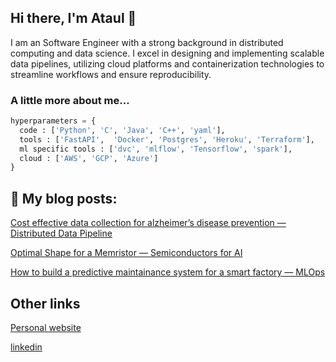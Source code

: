 ## Hi there, I'm Ataul 👋


I am an Software Engineer with a strong background in distributed computing and data science. I excel in designing and implementing scalable data pipelines, utilizing cloud platforms and containerization technologies to streamline workflows and ensure reproducibility.

### A little more about me...  

```python
hyperparameters = {
  code : ['Python', 'C', 'Java', 'C++', 'yaml'],
  tools : ['FastAPI',  'Docker', 'Postgres', 'Heroku', 'Terraform'],
  ml specific tools : ['dvc', 'mlflow', 'Tensorflow', 'spark'],
  cloud : ['AWS', 'GCP', 'Azure']
}
```

## 📕 My blog posts:
[Cost effective data collection for alzheimer’s disease prevention — Distributed Data Pipeline](https://medium.com/@ataul.akbar/cost-effective-data-collection-for-alzheimers-disease-prevention-distributed-data-pipeline-c5896424412b)

[Optimal Shape for a Memristor — Semiconductors for AI](https://medium.com/@ataul.akbar/optimal-shape-for-a-memristor-semiconductors-for-ai-13a2a6825b85)

[How to build a predictive maintainance system for a smart factory — MLOps](https://medium.com/@ataul.akbar/how-to-build-a-predictive-maintainance-system-for-a-smart-factory-mlops-2b251434d7c3)


## Other links
[Personal website](https://ataulakbar.wixsite.com/dweb)

[linkedin](https://www.linkedin.com/in/ataul-akbar-356993169/)
<!--
**ataul-ui/ataul-ui** is a ✨ _special_ ✨ repository because its `README.md` (this file) appears on your GitHub profile.

Here are some ideas to get you started:

- 🔭 I’m currently working on ...
- 🌱 I’m currently learning ...
- 👯 I’m looking to collaborate on ...
- 🤔 I’m looking for help with ...
- 💬 Ask me about ...
- 📫 How to reach me: ...
- 😄 Pronouns: ...
- ⚡ Fun fact: ...
-->

